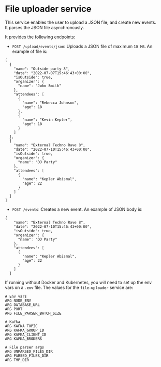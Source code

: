 # File uploader service

This service enables the user to upload a JSON file, and create new events. It parses the JSON file asynchronously.

It provides the following endpoints:

- `POST /upload/events/json`: Uploads a JSON file of maximum `10 MB`. An example of file is:

```
[
  {
    "name": "Outside party 8",
    "date": "2022-07-07T15:46:43+00:00",
    "isOutside": true,
    "organizer": {
      "name": "John Smith"
    },
    "attendees": [
      {
        "name": "Rebecca Johnson",
        "age": 18
      },
      {
        "name": "Kevin Kepler",
        "age": 18
      }
    ]
  },
  {
    "name": "External Techno Rave 8",
    "date": "2022-07-10T15:46:43+00:00",
    "isOutside": true,
    "organizer": {
      "name": "DJ Party"
    },
    "attendees": [
      {
        "name": "Kepler Abismal",
        "age": 22
      }
    ]
  }
]
```

- `POST /events`: Creates a new event. An example of JSON body is:

```
{
    "name": "External Techno Rave 8",
    "date": "2022-07-10T15:46:43+00:00",
    "isOutside": true,
    "organizer": {
      "name": "DJ Party"
    },
    "attendees": [
      {
        "name": "Kepler Abismal",
        "age": 22
      }
    ]
  }
```

If running without Docker and Kubernetes, you will need to set up the env vars on a `.env` file. The values for the `file-uploader` service are:

```
# Env vars
ARG NODE_ENV
ARG DATABASE_URL
ARG PORT
ARG FILE_PARSER_BATCH_SIZE

# Kafka
ARG KAFKA_TOPIC
ARG KAFKA_GROUP_ID
ARG KAFKA_CLIENT_ID
ARG KAFKA_BROKERS

# File parser args
ARG UNPARSED_FILES_DIR
ARG PARSED_FILES_DIR
ARG TMP_DIR
```

